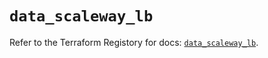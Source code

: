 # `data_scaleway_lb`

Refer to the Terraform Registory for docs: [`data_scaleway_lb`](https://registry.terraform.io/providers/scaleway/scaleway/2.28.0/docs/data-sources/lb).
